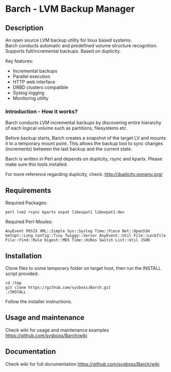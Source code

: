 Barch - LVM Backup Manager
===========================

## Description ##
An open source LVM backup utility for linux based systems.  
Barch conducts automatic and predefined volume structure recognition. Supports full/incremental backups. Based on duplicity.

Key features:
 * Incremental backups
 * Parallel execution
 * HTTP web interface
 * DRBD clusters compatible
 * Syslog logging
 * Monitoring utility

### Introduction - How it works? ###
Barch conducts LVM incremental backups by discovering entire hierarchy of each logical volume such as partitions, filesystems etc.  

Before backup starts, Barch creates a snapshot of the target LV and mounts it to a temporary mount point. This allows the backup tool to sync changes (increments) between the last backup and the current state.  

Barch is written in Perl and depends on duplicity, rsync and kpartx. Please make sure this tools installed.

For more reference regarding duplicity, check: http://duplicity.nongnu.org/

## Requirements ##
Required Packages:   
```
perl lvm2 rsync kpartx expat libexpat1 libexpat1-dev
```

Required Perl-Moules:
```
AnyEvent POSIX XML::Simple Sys::Syslog Time::Piece Net::OpenSSH Getopt::Long Config::Tiny Twiggy::Server AnyEvent::Util File::Lockfile File::Find::Rule Digest::MD5 Time::HiRes Switch List::Util JSON
```

## Installation ##
Clone files to some temporary folder on target host, then run the INSTALL script provided:  
```
cd /tmp
git clone https://github.com/sysboss/Barch.git
./INSTALL
```

Follow the installer instructions.  

## Usage and maintenance ##
Check wiki for usage and maintenance examples https://github.com/sysboss/Barch/wiki

## Documentation ##
Check wiki for full documentation https://github.com/sysboss/Barch/wiki
